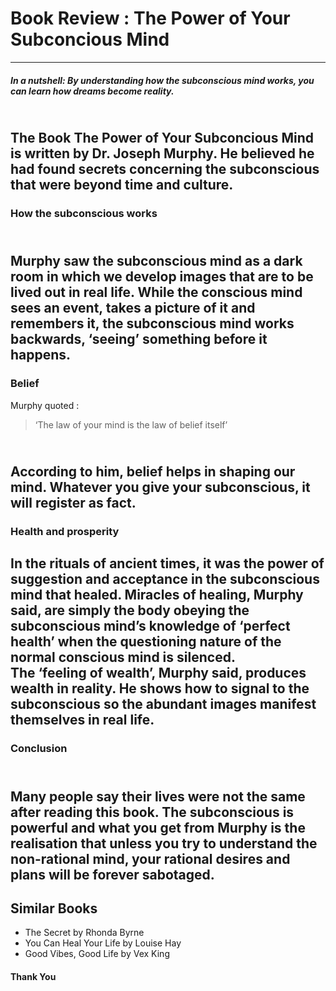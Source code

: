 # Book Review : The Power of Your Subconcious Mind
***

#### _In a nutshell: By understanding how the subconscious mind works, you can learn how dreams become reality._
\
The Book __The Power of Your Subconcious Mind__ is written by Dr. Joseph Murphy. He believed he had found secrets concerning the subconscious that were beyond time and culture.
---
### How the subconscious works
\
Murphy saw the subconscious mind as a dark room in which we develop images that are to be lived out in real life. While the conscious mind sees an event, takes a picture of it and remembers it, the subconscious mind works backwards, ‘seeing’ something before it happens.
---
### Belief

Murphy quoted : 
>‘The law of your mind is the law of belief itself’

\
According to him, belief helps in shaping our mind. Whatever you give your subconscious, it will register as fact.
---
### Health and prosperity

In the rituals of ancient times, it was the power of suggestion and acceptance in the subconscious mind that healed. Miracles of healing, Murphy said, are simply the body obeying the subconscious mind’s knowledge of ‘perfect health’ when the questioning nature of the normal conscious mind is silenced. 
\
The ‘feeling of wealth’, Murphy said, produces wealth in reality. He shows how to signal to the subconscious so the abundant images manifest themselves in real life.
---
### Conclusion
\
Many people say their lives were not the same after reading this book. The subconscious is powerful and what you get from Murphy is the realisation that unless you try to understand the non-rational mind, your rational desires and plans will be forever sabotaged.
---
## Similar Books

* The Secret by Rhonda Byrne
* You Can Heal Your Life by Louise Hay
* Good Vibes, Good Life by Vex King

#### **Thank You**